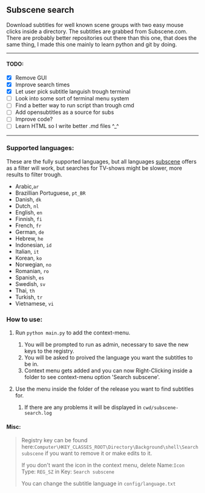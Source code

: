 ## Subscene search

Download subtitles for well known scene groups with two easy mouse clicks inside a directory. The subtitles are grabbed from Subscene.com.
There are probably better repositories out there than this one, that does the same thing, I made this one mainly to learn python and git by doing.

---

#### TODO:

- [x] Remove GUI
- [x] Improve search times
- [x] Let user pick subtitle languish trough terminal
- [ ] Look into some sort of terminal menu system
- [ ] Find a better way to run script than trough cmd
- [ ] Add opensubtitles as a source for subs
- [ ] Improve code?
- [ ] Learn HTML so I write better .md files ^\_^

---

### Supported languages:

These are the fully supported languages, but all languages [subscene](https://u.subscene.com/filter) offers as a filter will work, but searches for TV-shows might be slower, more results to filter trough.

- Arabic,`ar`
- Brazillian Portuguese, `pt_BR`
- Danish, `dk`
- Dutch, `nl`
- English, `en`
- Finnish, `fi`
- French, `fr`
- German, `de`
- Hebrew, `he`
- Indonesian, `id`
- Italian, `it`
- Korean, `ko`
- Norwegian, `no`
- Romanian, `ro`
- Spanish, `es`
- Swedish, `sv`
- Thai, `th`
- Turkish, `tr`
- Vietnamese, `vi`

### How to use:

1. Run `python main.py` to add the context-menu.

   1. You will be prompted to run as admin, necessary to save the new keys to the registry.
   2. You will be asked to proived the language you want the subtitles to be in.
   3. Context menu gets added and you can now Right-Clicking inside a folder to see context-menu option 'Search subscene'.

2. Use the menu inside the folder of the release you want to find subtitles for.
   1. If there are any problems it will be displayed in `cwd/subscene-search.log`

#### Misc:

> Registry key can be found here:`Computer\HKEY_CLASSES_ROOT\Directory\Background\shell\Search subscene` if you want to remove it or make edits to it.
>
> If you don't want the icon in the context menu, delete Name:`Icon` Type: `REG_SZ` in Key: `Search subscene`
>
> You can change the subtitle language in `config/language.txt`
